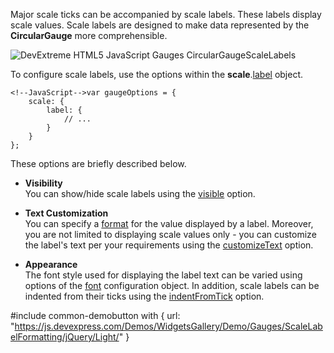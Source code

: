 Major scale ticks can be accompanied by scale labels. These labels display scale values. Scale labels are designed to make data represented by the **CircularGauge** more comprehensible.

<img src="/Content/images/doc/17_2/ChartJS/CircularGaugeScaleLabels.png" alt="DevExtreme HTML5 JavaScript Gauges  CircularGaugeScaleLabels" style="display:block; margin:0 auto" />

To configure scale labels, use the options within the **scale**.[label](/api-reference/20%20Data%20Visualization%20Widgets/dxCircularGauge/1%20Configuration/scale/label '/Documentation/ApiReference/Data_Visualization_Widgets/dxCircularGauge/Configuration/scale/label/') object.

	<!--JavaScript-->var gaugeOptions = {
        scale: {
			label: {
				// ...
			}
        }
    };

These options are briefly described below.

- **Visibility**	
You can show/hide scale labels using the [visible](/api-reference/20%20Data%20Visualization%20Widgets/BaseGauge/1%20Configuration/scale/label/visible.md '/Documentation/ApiReference/Data_Visualization_Widgets/dxCircularGauge/Configuration/scale/label/#visible') option.

- **Text Customization**	
You can specify a [format](/api-reference/20%20Data%20Visualization%20Widgets/BaseGauge/1%20Configuration/scale/label/format.md '/Documentation/ApiReference/Data_Visualization_Widgets/dxCircularGauge/Configuration/scale/label/#format') for the value displayed by a label. Moreover, you are not limited to displaying scale values only - you can customize the label's text per your requirements using the [customizeText](/api-reference/20%20Data%20Visualization%20Widgets/BaseGauge/1%20Configuration/scale/label/customizeText.md '/Documentation/ApiReference/Data_Visualization_Widgets/dxCircularGauge/Configuration/scale/label/#customizeText') option.

- **Appearance**	
The font style used for displaying the label text can be varied using options of the [font](/api-reference/20%20Data%20Visualization%20Widgets/BaseGauge/1%20Configuration/scale/label/font '/Documentation/ApiReference/Data_Visualization_Widgets/dxCircularGauge/Configuration/scale/label/font/') configuration object. In addition, scale labels can be indented from their ticks using the [indentFromTick](/api-reference/20%20Data%20Visualization%20Widgets/dxCircularGauge/1%20Configuration/scale/label/indentFromTick.md '/Documentation/ApiReference/Data_Visualization_Widgets/dxCircularGauge/Configuration/scale/label/#indentFromTick') option.

#include common-demobutton with {
    url: "https://js.devexpress.com/Demos/WidgetsGallery/Demo/Gauges/ScaleLabelFormatting/jQuery/Light/"
}
